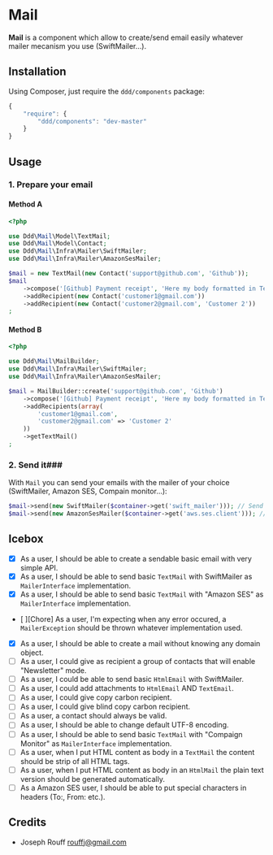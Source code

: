 # Mail #


**Mail** is a component which allow to create/send email easily whatever mailer
mecanism you use (SwiftMailer...).

## Installation ##

Using Composer, just require the `ddd/components` package:

``` javascript
{
    "require": {
        "ddd/components": "dev-master"
    }
}
```

## Usage ##

### 1. Prepare your email ###

#### Method A ####

```php
<?php

use Ddd\Mail\Model\TextMail;
use Ddd\Mail\Model\Contact;
use Ddd\Mail\Infra\Mailer\SwiftMailer;
use Ddd\Mail\Infra\Mailer\AmazonSesMailer;

$mail = new TextMail(new Contact('support@github.com', 'Github'));
$mail
    ->compose('[Github] Payment receipt', 'Here my body formatted in Text format')
    ->addRecipient(new Contact('customer1@gmail.com'))
    ->addRecipient(new Contact('customer2@gmail.com', 'Customer 2'))
;
```

#### Method B ####

```php
<?php

use Ddd\Mail\MailBuilder;
use Ddd\Mail\Infra\Mailer\SwiftMailer;
use Ddd\Mail\Infra\Mailer\AmazonSesMailer;

$mail = MailBuilder::create('support@github.com', 'Github')
    ->compose('[Github] Payment receipt', 'Here my body formatted in Text format')
    ->addRecipients(array(
        'customer1@gmail.com',
        'customer2@gmail.com' => 'Customer 2'
    ))
    ->getTextMail()
;
```

### 2. Send it###

With `Mail` you can send your emails with the mailer of your choice (SwiftMailer, Amazon SES, Compain monitor...):

```php
$mail->send(new SwiftMailer($container->get('swift_mailer'))); // Send email with SwiftMailer.
$mail->send(new AmazonSesMailer($container->get('aws.ses.client'))); // Send same email with Amazon SES.
```

Icebox
------

* [x] As a user, I should be able to create a sendable basic email with very simple API.
* [x] As a user, I should be able to send basic `TextMail` with SwiftMailer as `MailerInterface` implementation.
* [x] As a user, I should be able to send basic `TextMail` with "Amazon SES" as `MailerInterface` implementation.
* [ ][Chore] As a user, I'm expecting when any error occured, a `MailerException` should be thrown whatever implementation used.
* [x] As a user, I should be able to create a mail without knowing any domain object.
* [ ] As a user, I could give as recipient a group of contacts that will enable "Newsletter" mode.
* [ ] As a user, I could be able to send basic `HtmlEmail` with SwiftMailer.
* [ ] As a user, I could add attachments to `HtmlEmail` AND `TextEmail`.
* [ ] As a user, I could give copy carbon recipient.
* [ ] As a user, I could give blind copy carbon recipient.
* [ ] As a user, a contact should always be valid.
* [ ] As a user, I should be able to change default UTF-8 encoding.
* [ ] As a user, I should be able to send basic `TextMail` with "Compaign Monitor" as `MailerInterface` implementation.
* [ ] As a user, when I put HTML content as body in a `TextMail` the content should be strip of all HTML tags.
* [ ] As a user, when I put HTML content as body in an `HtmlMail` the plain text version should be generated automatically.
* [ ] As a Amazon SES user, I should be able to put special characters in headers (To:, From: etc.).

Credits
-------

- Joseph Rouff <rouffj@gmail.com>
